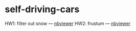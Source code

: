 # self-driving-cars

HW1: filter out snow — [nbviewer](https://nbviewer.jupyter.org/github/KatyaKos/self-driving-cars/blob/main/hw1/snow.ipynb)
HW2: frustum — [nbviewer](https://nbviewer.jupyter.org/github/KatyaKos/self-driving-cars/blob/main/hw2/frustum.ipynb)
